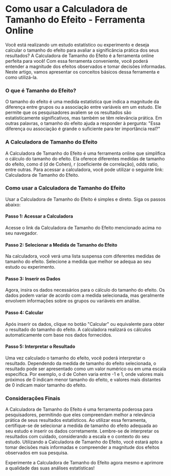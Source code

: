 Como usar a Calculadora de Tamanho do Efeito - Ferramenta Online
================================================================

Você está realizando um estudo estatístico ou experimento e deseja calcular o tamanho do efeito para avaliar a significância prática dos seus resultados? A Calculadora de Tamanho do Efeito é a ferramenta online perfeita para você! Com essa ferramenta conveniente, você poderá entender a magnitude dos efeitos observados e tomar decisões informadas. Neste artigo, vamos apresentar os conceitos básicos dessa ferramenta e como utilizá-la.

### O que é Tamanho do Efeito?

O tamanho do efeito é uma medida estatística que indica a magnitude da diferença entre grupos ou a associação entre variáveis em um estudo. Ele permite que os pesquisadores avaliem se os resultados são estatisticamente significativos, mas também se têm relevância prática. Em outras palavras, o tamanho do efeito ajuda a responder à pergunta: "Essa diferença ou associação é grande o suficiente para ter importância real?"

### A Calculadora de Tamanho do Efeito

A Calculadora de Tamanho do Efeito é uma ferramenta online que simplifica o cálculo do tamanho do efeito. Ela oferece diferentes medidas de tamanho do efeito, como d (d de Cohen), r (coeficiente de correlação), odds ratio, entre outras. Para acessar a calculadora, você pode utilizar o seguinte link: Calculadora de Tamanho do Efeito.

### Como usar a Calculadora de Tamanho do Efeito

Usar a Calculadora de Tamanho do Efeito é simples e direto. Siga os passos abaixo:

#### Passo 1: Acessar a Calculadora

Acesse o link da Calculadora de Tamanho do Efeito mencionado acima no seu navegador.

#### Passo 2: Selecionar a Medida de Tamanho do Efeito

Na calculadora, você verá uma lista suspensa com diferentes medidas de tamanho do efeito. Selecione a medida que melhor se adequa ao seu estudo ou experimento.

#### Passo 3: Inserir os Dados

Agora, insira os dados necessários para o cálculo do tamanho do efeito. Os dados podem variar de acordo com a medida selecionada, mas geralmente envolvem informações sobre os grupos ou variáveis em análise.

#### Passo 4: Calcular

Após inserir os dados, clique no botão "Calcular" ou equivalente para obter o resultado do tamanho do efeito. A calculadora realizará os cálculos automaticamente com base nos dados fornecidos.

#### Passo 5: Interpretar o Resultado

Uma vez calculado o tamanho do efeito, você poderá interpretar o resultado. Dependendo da medida de tamanho do efeito selecionada, o resultado pode ser apresentado como um valor numérico ou em uma escala específica. Por exemplo, o d de Cohen varia entre -1 e 1, onde valores mais próximos de 0 indicam menor tamanho do efeito, e valores mais distantes de 0 indicam maior tamanho do efeito.

### Considerações Finais

A Calculadora de Tamanho do Efeito é uma ferramenta poderosa para pesquisadores, permitindo que eles compreendam melhor a relevância prática de seus resultados estatísticos. Ao utilizar essa ferramenta, certifique-se de selecionar a medida de tamanho do efeito adequada ao seu estudo e inserir os dados corretamente. Lembre-se de interpretar os resultados com cuidado, considerando a escala e o contexto do seu estudo. Utilizando a Calculadora de Tamanho do Efeito, você estará apto a tomar decisões mais informadas e compreender a magnitude dos efeitos observados em sua pesquisa.

Experimente a Calculadora de Tamanho do Efeito agora mesmo e aprimore a qualidade das suas análises estatísticas!